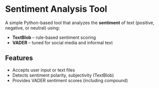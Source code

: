 # Sentiment Analysis Tool

A simple Python-based tool that analyzes the **sentiment** of text (positive, negative, or neutral) using:

-  **TextBlob** – rule-based sentiment scoring
-  **VADER** – tuned for social media and informal text

## Features

- Accepts user input or text files
- Detects sentiment polarity, subjectivity (TextBlob)
- Provides VADER sentiment scores (including compound)
